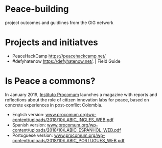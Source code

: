 # Peace-building
project outcomes and guidlines from the GIG network


# Projects and initiatves
- PeaceHackCamp https://peacehackcamp.net/
- #defyhatenow https://defyhatenow.net/. | Field Guide


# Is Peace a commons?
In January 2019, [Instituto Procomum](https://www.procomum.org/) launches a magazine with reports and reflections about the role of citizen innovation labs for peace, based on concrete experiences in post-conflict Colombia.

- English version: www.procomum.org/wp-content/uploads/2018/10/LABIC_INGLES_WEB.pdf
- Spanish version: www.procomum.org/wp-content/uploads/2018/10/LABIC_ESPANHOL_WEB.pdf
- Portuguese version: www.procomum.org/wp-content/uploads/2018/10/LABIC_PORTUGUES_WEB.pdf
